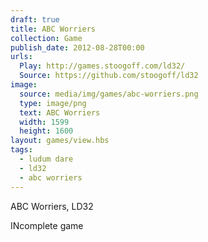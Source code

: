```yaml
---
draft: true
title: ABC Worriers
collection: Game
publish_date: 2012-08-28T00:00
urls:
  Play: http://games.stoogoff.com/ld32/
  Source: https://github.com/stoogoff/ld32
image:
  source: media/img/games/abc-worriers.png
  type: image/png
  text: ABC Worriers
  width: 1599
  height: 1600
layout: games/view.hbs
tags:
  - ludum dare
  - ld32
  - abc worriers
---
```


ABC Worriers, LD32

INcomplete game